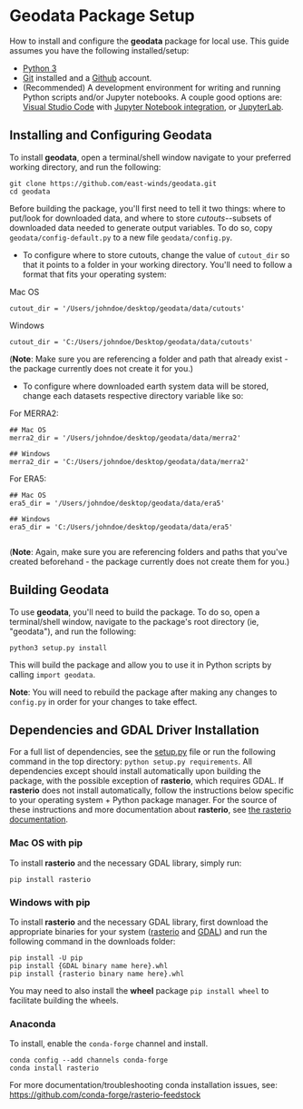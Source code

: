 # Geodata Package Setup

How to install and configure the **geodata** package for local use.
This guide assumes you have the following installed/setup:
* [Python 3](https://www.python.org/downloads/)
* [Git](https://git-scm.com/downloads) installed and a [Github](https://github.com/) account.
* (Recommended) A development environment for writing and running Python scripts and/or Jupyter notebooks. A couple good options are: [Visual Studio Code](https://code.visualstudio.com/) with [Jupyter Notebook integration](https://code.visualstudio.com/docs/python/jupyter-support), or [JupyterLab](https://jupyterlab.readthedocs.io/en/stable/).

## Installing and Configuring Geodata

To install **geodata**, open a terminal/shell window navigate to your preferred working directory, and run the following:

```
git clone https://github.com/east-winds/geodata.git
cd geodata
```

Before building the package, you'll first need to tell it two things: where to put/look for downloaded data, and where to store _cutouts_--subsets of downloaded data needed to generate output variables.  To do so, copy `geodata/config-default.py` to a new file `geodata/config.py`.

* To configure where to store cutouts, change the value of `cutout_dir` so that it points to a folder in your working directory.  You'll need to follow a format that fits your operating system:

Mac OS
```
cutout_dir = '/Users/johndoe/desktop/geodata/data/cutouts'
```

Windows
```
cutout_dir = 'C:/Users/johndoe/Desktop/geodata/data/cutouts'
```


(**Note**: Make sure you are referencing a folder and path that already exist - the package currently does not create it for you.)

* To configure where downloaded earth system data will be stored, change each datasets respective directory variable like so:

For MERRA2:
```
## Mac OS
merra2_dir = '/Users/johndoe/desktop/geodata/data/merra2'

## Windows
merra2_dir = 'C:/Users/johndoe/desktop/geodata/data/merra2'

```
For ERA5:
```
## Mac OS
era5_dir = '/Users/johndoe/desktop/geodata/data/era5'

## Windows
era5_dir = 'C:/Users/johndoe/desktop/geodata/data/era5'


```
(**Note**: Again, make sure you are referencing folders and paths that you've created beforehand - the package currently does not create them for you.)

## Building Geodata
To use **geodata**, you'll need to build the package.  To do so, open a terminal/shell window, navigate to the package's root directory (ie, "geodata"), and run the following:

```
python3 setup.py install
```

This will build the package and allow you to use it in Python scripts by calling `import geodata`.

**Note**: You will need to rebuild the package after making any changes to `config.py` in order for your changes to take effect.

## Dependencies and GDAL Driver Installation

For a full list of dependencies, see the [setup.py](/setup.py) file or run the following command in the top directory: `python setup.py requirements`.  All dependencies except should install automatically upon building the package, with the possible exception of **rasterio**, which requires GDAL.  If **rasterio** does not install automatically, follow the instructions below specific to your operating system + Python package manager.  For the source of these instructions and more documentation about **rasterio**, see [the rasterio documentation](https://rasterio.readthedocs.io/en/latest/installation.html).

### Mac OS with pip
To install **rasterio** and the necessary GDAL library, simply run:
```
pip install rasterio
```

### Windows with pip
To install **rasterio** and the necessary GDAL library, first download the appropriate binaries for your system ([rasterio](https://www.lfd.uci.edu/~gohlke/pythonlibs/#rasterio) and [GDAL](https://www.lfd.uci.edu/~gohlke/pythonlibs/#gdal)) and run the following command in the downloads folder:

```
pip install -U pip
pip install {GDAL binary name here}.whl
pip install {rasterio binary name here}.whl
```
You may need to also install the **wheel** package `pip install wheel` to facilitate building the wheels.

### Anaconda

To install, enable the `conda-forge` channel and install.

```
conda config --add channels conda-forge
conda install rasterio
```

For more documentation/troubleshooting conda installation issues, see: https://github.com/conda-forge/rasterio-feedstock


